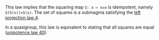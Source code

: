 This law implies that the squaring map `S: x ↦ x◇x` is idempotent, namely `S(S(x))=S(x)`.  The set of squares is a submagma satisfying the [left projection law 4](https://teorth.github.io/equational_theories/implications/?4).

In a quasigroup, this law is equivalent to stating that all squares are equal ([unipotence law 40](https://teorth.github.io/equational_theories/implications/?40)).
